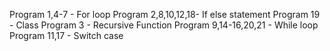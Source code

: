 Program 1,4-7 - For loop
Program 2,8,10,12,18- If else statement
Program 19 - Class
Program 3 - Recursive Function
Program 9,14-16,20,21 - While loop
Program 11,17 - Switch case

